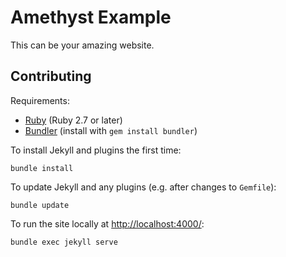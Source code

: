 # Amethyst Example

This can be your amazing website.

## Contributing

Requirements:

* [Ruby](https://www.ruby-lang.org/) (Ruby 2.7 or later)
* [Bundler](https://bundler.io/) (install with `gem install bundler`)

To install Jekyll and plugins the first time:

```shell
bundle install
```

To update Jekyll and any plugins (e.g. after changes to `Gemfile`):

```shell
bundle update
```

To run the site locally at <http://localhost:4000/>:

```shell
bundle exec jekyll serve
```
